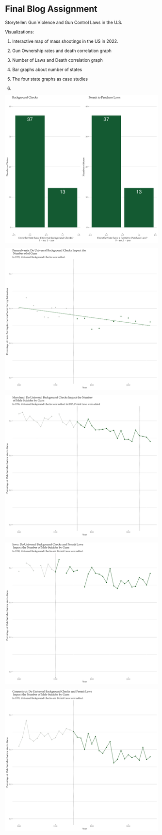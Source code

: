 # Final Blog Assignment

Storyteller: Gun Violence and Gun Control Laws in the U.S.

Visualizations:
1) Interactive map of mass shootings in the US in 2022.

2) Gun Ownership rates and death correlation graph
3) Number of Laws and Death correlation graph
4) Bar graphs about number of states 
5) The four state graphs as case studies
6) 

![This graph is a histogram about how many states have gun control laws.png](https://github.com/harrisonisrael/data_viz_390/blob/main/numberofstates.png)


![This graph is about Pennsylvania.png](https://github.com/harrisonisrael/data_viz_390/blob/main/pennsylvania.png)


![This graph is about Maryland.png](https://github.com/harrisonisrael/data_viz_390/blob/main/maryland.png)


![This graph is about Iowa.png](https://github.com/harrisonisrael/data_viz_390/blob/main/iowa.png)


![This graph is about Connecticut.png](https://github.com/harrisonisrael/data_viz_390/blob/main/conneceticut.png)
